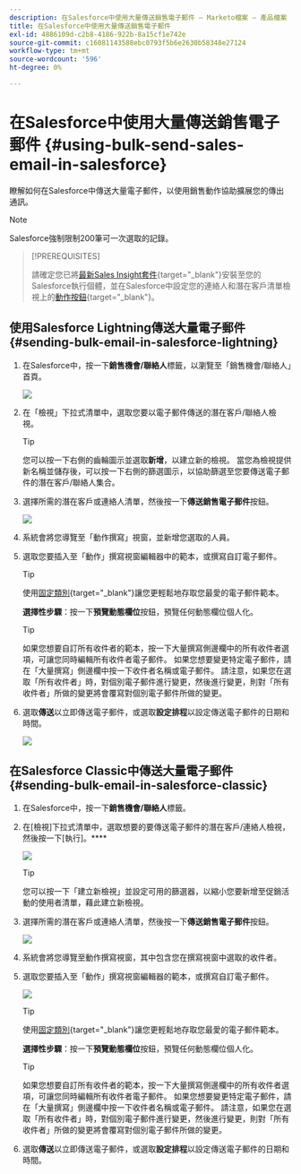 ```yaml
---
description: 在Salesforce中使用大量傳送銷售電子郵件 — Marketo檔案 — 產品檔案
title: 在Salesforce中使用大量傳送銷售電子郵件
exl-id: 4886109d-c2b8-4186-922b-8a15cf1e742e
source-git-commit: c16081143588ebc0793f5b6e2630b58348e27124
workflow-type: tm+mt
source-wordcount: '596'
ht-degree: 0%

---
```


# 在Salesforce中使用大量傳送銷售電子郵件 {#using-bulk-send-sales-email-in-salesforce}

瞭解如何在Salesforce中傳送大量電子郵件，以使用銷售動作協助擴展您的傳出通訊。

>[!NOTE]
>
>Salesforce強制限制200筆可一次選取的記錄。

>[!PREREQUISITES]
>
>請確定您已將[最新Sales Insight套件](/help/marketo/product-docs/marketo-sales-insight/msi-for-salesforce/upgrading/upgrading-your-msi-package.md){target="_blank"}安裝至您的Salesforce執行個體，並在Salesforce中設定您的連絡人和潛在客戶清單檢視上的[動作按鈕](/help/marketo/product-docs/marketo-sales-insight/actions/crm/salesforce-package-configuration/add-action-buttons-to-salesforce-list-view.md){target="_blank"}。

## 使用Salesforce Lightning傳送大量電子郵件 {#sending-bulk-email-in-salesforce-lightning}

1. 在Salesforce中，按一下&#x200B;**銷售機會/聯絡人**&#x200B;標籤，以瀏覽至「銷售機會/聯絡人」首頁。

   ![](assets/using-bulk-send-sales-email-in-salesforce-1.png)

1. 在「檢視」下拉式清單中，選取您要以電子郵件傳送的潛在客戶/聯絡人檢視。

   >[!TIP]
   >
   >您可以按一下右側的齒輪圖示並選取&#x200B;**新增**，以建立新的檢視。 當您為檢視提供新名稱並儲存後，可以按一下右側的篩選圖示，以協助篩選至您要傳送電子郵件的潛在客戶/聯絡人集合。

1. 選擇所需的潛在客戶或連絡人清單，然後按一下&#x200B;**傳送銷售電子郵件**&#x200B;按鈕。

   ![](assets/using-bulk-send-sales-email-in-salesforce-2.png)

1. 系統會將您導覽至「動作撰寫」視窗，並新增您選取的人員。

1. 選取您要插入至「動作」撰寫視窗編輯器中的範本，或撰寫自訂電子郵件。

   >[!TIP]
   >
   >使用[固定類別](/help/marketo/product-docs/marketo-sales-insight/actions/email/using-the-compose-window/using-a-template-in-the-compose-window.md#pinning-template-categories-in-the-compose-window){target="_blank"}讓您更輕鬆地存取您最愛的電子郵件範本。

   **選擇性步驟**：按一下&#x200B;**預覽動態欄位**&#x200B;按鈕，預覽任何動態欄位個人化。

   >[!TIP]
   >
   >如果您想要自訂所有收件者的範本，按一下大量撰寫側邊欄中的所有收件者選項，可讓您同時編輯所有收件者電子郵件。 如果您想要變更特定電子郵件，請在「大量撰寫」側邊欄中按一下收件者名稱或電子郵件。 請注意，如果您在選取「所有收件者」時，對個別電子郵件進行變更，然後進行變更，則對「所有收件者」所做的變更將會覆寫對個別電子郵件所做的變更。

1. 選取&#x200B;**傳送**&#x200B;以立即傳送電子郵件，或選取&#x200B;**設定排程**&#x200B;以設定傳送電子郵件的日期和時間。

   ![](assets/using-bulk-send-sales-email-in-salesforce-3.png)

## 在Salesforce Classic中傳送大量電子郵件 {#sending-bulk-email-in-salesforce-classic}

1. 在Salesforce中，按一下&#x200B;**銷售機會/聯絡人**&#x200B;標籤。

1. 在[檢視]下拉式清單中，選取想要的要傳送電子郵件的潛在客戶/連絡人檢視，然後按一下[執行]。****

   ![](assets/using-bulk-send-sales-email-in-salesforce-4.png)

   >[!TIP]
   >
   >您可以按一下「建立新檢視」並設定可用的篩選器，以縮小您要新增至促銷活動的使用者清單，藉此建立新檢視。

1. 選擇所需的潛在客戶或連絡人清單，然後按一下&#x200B;**傳送銷售電子郵件**&#x200B;按鈕。

   ![](assets/using-bulk-send-sales-email-in-salesforce-5.png)

1. 系統會將您導覽至動作撰寫視窗，其中包含您在撰寫視窗中選取的收件者。

1. 選取您要插入至「動作」撰寫視窗編輯器的範本，或撰寫自訂電子郵件。

   ![](assets/using-bulk-send-sales-email-in-salesforce-6.png)

   >[!TIP]
   >
   >使用[固定類別](/help/marketo/product-docs/marketo-sales-insight/actions/email/using-the-compose-window/using-a-template-in-the-compose-window.md#pinning-template-categories-in-the-compose-window){target="_blank"}讓您更輕鬆地存取您最愛的電子郵件範本。

   **選擇性步驟**：按一下&#x200B;**預覽動態欄位**&#x200B;按鈕，預覽任何動態欄位個人化。

   >[!TIP]
   >
   >如果您想要自訂所有收件者的範本，按一下大量撰寫側邊欄中的所有收件者選項，可讓您同時編輯所有收件者電子郵件。 如果您想要變更特定電子郵件，請在「大量撰寫」側邊欄中按一下收件者名稱或電子郵件。 請注意，如果您在選取「所有收件者」時，對個別電子郵件進行變更，然後進行變更，則對「所有收件者」所做的變更將會覆寫對個別電子郵件所做的變更。

1. 選取&#x200B;**傳送**&#x200B;以立即傳送電子郵件，或選取&#x200B;**設定排程**&#x200B;以設定傳送電子郵件的日期和時間。
